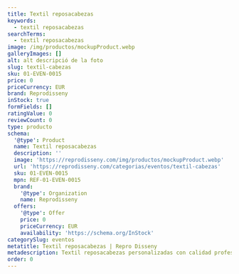 ```yaml
---
title: Textil reposacabezas
keywords:
  - textil reposacabezas
searchTerms:
  - textil reposacabezas
image: /img/productos/mockupProduct.webp
galleryImages: []
alt: alt descripció de la foto
slug: textil-cabezas
sku: 01-EVEN-0015
price: 0
priceCurrency: EUR
brand: Reprodisseny
inStock: true
formFields: []
ratingValue: 0
reviewCount: 0
type: producto
schema:
  '@type': Product
  name: Textil reposacabezas
  description: ''
  image: 'https://reprodisseny.com/img/productos/mockupProduct.webp'
  url: 'https://reprodisseny.com/categorias/eventos/textil-cabezas'
  sku: 01-EVEN-0015
  mpn: REF-01-EVEN-0015
  brand:
    '@type': Organization
    name: Reprodisseny
  offers:
    '@type': Offer
    price: 0
    priceCurrency: EUR
    availability: 'https://schema.org/InStock'
categorySlug: eventos
metatitle: Textil reposacabezas | Repro Disseny
metadescription: Textil reposacabezas personalizadas con calidad profesional en Cataluña.
order: 0
---
```


